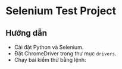 # Selenium Test Project
## Hướng dẫn
- Cài đặt Python và Selenium.
- Đặt ChromeDriver trong thư mục `drivers`.
- Chạy bài kiểm thử bằng lệnh:
